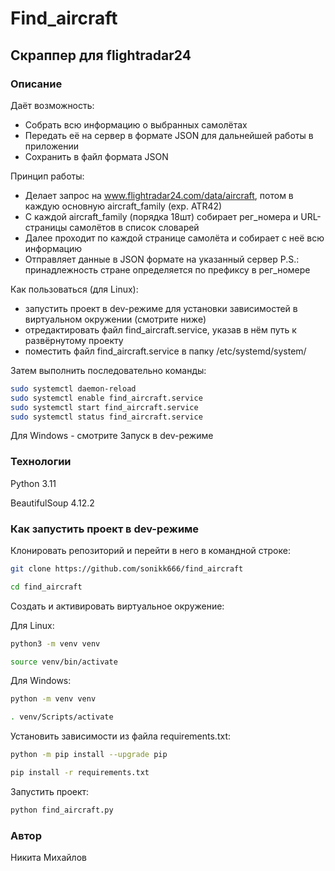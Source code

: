 # Find_aircraft

## Скраппер для flightradar24

### Описание

Даёт возможность:

- Собрать всю информацию о выбранных самолётах
- Передать её на сервер в формате JSON для дальнейшей работы в приложении
- Сохранить в файл формата JSON

Принцип работы:

- Делает запрос на www.flightradar24.com/data/aircraft, потом в каждую основную aircraft_family (exp. ATR42)
- С каждой aircraft_family (порядка 18шт) собирает рег_номера и URL-страницы самолётов в список словарей
- Далее проходит по каждой странице самолёта и собирает с неё всю информацию
- Отправляет данные в JSON формате на указанный сервер
P.S.: принадлежность стране определяется по префиксу в рег_номере

Как пользоваться (для Linux):

- запустить проект в dev-режиме для установки зависимостей в виртуальном окружении (смотрите ниже)
- отредактировать файл find_aircraft.service, указав в нём путь к развёрнутому проекту
- поместить файл find_aircraft.service в папку /etc/systemd/system/

Затем выполнить последовательно команды:

```bash
sudo systemctl daemon-reload
sudo systemctl enable find_aircraft.service
sudo systemctl start find_aircraft.service
sudo systemctl status find_aircraft.service
```

Для Windows - смотрите Запуск в dev-режиме

### Технологии

Python 3.11

BeautifulSoup 4.12.2

### Как запустить проект в dev-режиме

Клонировать репозиторий и перейти в него в командной строке:

```bash
git clone https://github.com/sonikk666/find_aircraft

cd find_aircraft
```

Создать и активировать виртуальное окружение:

Для Linux:

```bash
python3 -m venv venv

source venv/bin/activate
```

Для Windows:

```bash
python -m venv venv

. venv/Scripts/activate
```

Установить зависимости из файла requirements.txt:

```bash
python -m pip install --upgrade pip

pip install -r requirements.txt
```

Запустить проект:

```bash
python find_aircraft.py
```

### Автор

Никита Михайлов
